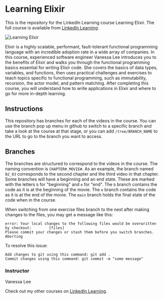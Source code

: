 # Learning Elixir
This is the repository for the LinkedIn Learning course Learning Elixir. The full course is available from [LinkedIn Learning][lil-course-url].

![Learning Elixir][lil-thumbnail-url] 

Elixir is a highly scalable, performant, fault-tolerant functional programming language with an incredible adoption rate in a wide array of companies. In this course, experienced software engineer Vanessa Lee introduces you to the benefits of Elixir and walks you through the functional programming basics essential for writing Elixir code. She covers the basics of data types, variables, and functions, then uses practical challenges and exercises to teach topics specific to functional programming, such as immutability, recursion, the actor model, and pattern matching. After completing this course, you will understand how to write applications in Elixir and where to go for more in-depth learning.

## Instructions
This repository has branches for each of the videos in the course. You can use the branch pop up menu in github to switch to a specific branch and take a look at the course at that stage, or you can add `/tree/BRANCH_NAME` to the URL to go to the branch you want to access.

## Branches
The branches are structured to correspond to the videos in the course. The naming convention is `CHAPTER#_MOVIE#`. As an example, the branch named `02_03` corresponds to the second chapter and the third video in that chapter. 
Some branches will have a beginning and an end state. These are marked with the letters `b` for "beginning" and `e` for "end". The `b` branch contains the code as it is at the beginning of the movie. The `e` branch contains the code as it is at the end of the movie. The `main` branch holds the final state of the code when in the course.

When switching from one exercise files branch to the next after making changes to the files, you may get a message like this:

    error: Your local changes to the following files would be overwritten by checkout:        [files]
    Please commit your changes or stash them before you switch branches.
    Aborting

To resolve this issue:
	
    Add changes to git using this command: git add .
	Commit changes using this command: git commit -m "some message"


### Instructor

Vanessa Lee 
                            


                            

Check out my other courses on [LinkedIn Learning](https://www.linkedin.com/learning/instructors/vanessa-lee).

[lil-course-url]: https://www.linkedin.com/learning/learning-elixir
[lil-thumbnail-url]: https://cdn.lynda.com/course/2898718/2898718-1645727877018-16x9.jpg
